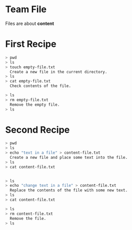 Team File
===

Files are about **content**

# First Recipe

```sh
> pwd
> ls
> touch empty-file.txt
  Create a new file in the current directory.
> ls
> cat empty-file.txt
  Check contents of the file.
```

```sh
> ls
> rm empty-file.txt
  Remove the empty file.
> ls
```

# Second Recipe

```sh
> pwd
> ls
> echo "text in a file" > content-file.txt
  Create a new file and place some text into the file.
> ls
> cat content-file.txt
  
```

```sh
> ls
> echo "change text in a file" > content-file.txt
  Replace the contents of the file with some new text. 
> ls
> cat content-file.txt

```

```sh
> ls
> rm content-file.txt
  Remove the file.
> ls
```
